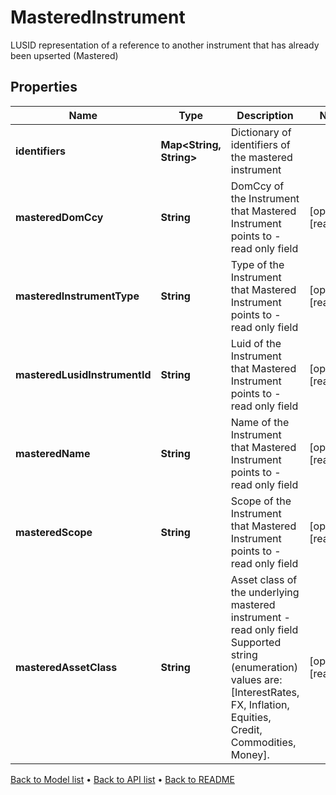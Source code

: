 

# MasteredInstrument

LUSID representation of a reference to another instrument that has already been upserted (Mastered)

## Properties

| Name | Type | Description | Notes |
|------------ | ------------- | ------------- | -------------|
|**identifiers** | **Map&lt;String, String&gt;** | Dictionary of identifiers of the mastered instrument |  |
|**masteredDomCcy** | **String** | DomCcy of the Instrument that Mastered Instrument points to - read only field |  [optional] [readonly] |
|**masteredInstrumentType** | **String** | Type of the Instrument that Mastered Instrument points to - read only field |  [optional] [readonly] |
|**masteredLusidInstrumentId** | **String** | Luid of the Instrument that Mastered Instrument points to - read only field |  [optional] [readonly] |
|**masteredName** | **String** | Name of the Instrument that Mastered Instrument points to - read only field |  [optional] [readonly] |
|**masteredScope** | **String** | Scope of the Instrument that Mastered Instrument points to - read only field |  [optional] [readonly] |
|**masteredAssetClass** | **String** | Asset class of the underlying mastered instrument - read only field    Supported string (enumeration) values are: [InterestRates, FX, Inflation, Equities, Credit, Commodities, Money]. |  [optional] [readonly] |



[Back to Model list](../README.md#documentation-for-models) &#8226; [Back to API list](../README.md#documentation-for-api-endpoints) &#8226; [Back to README](../README.md)


